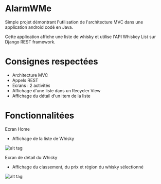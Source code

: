 # AlarmWMe

Simple projet démontrant l'utilisation de l'architecture MVC dans une application android codé en Java.

Cette application affiche une liste de whisky et utilise l'API Whiskey List sur Django REST framework.

# Consignes respectées

- Architecture MVC
- Appels REST
- Ecrans : 2 activités
- Affichage d'une liste dans un Recycler View
- Affichage du détail d'un item de la liste

# Fonctionnalitées

Ecran Home
 - Affichage de la liste de Whisky
 
 ![alt tag](https://user-images.githubusercontent.com/49784411/59133590-ce326200-8978-11e9-9451-3810a6b0e6c7.jpg)
 
 Ecran de détail du Whisky
 - Affichage du classement, du prix et région du whisky sélectionné
 
![alt tag](https://user-images.githubusercontent.com/49784411/59133598-d12d5280-8978-11e9-8b04-007dceaec20e.jpg)
